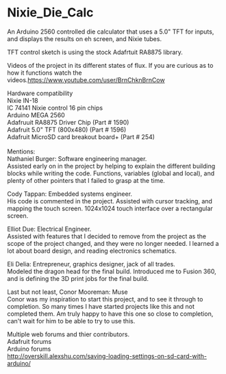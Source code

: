 # Nixie_Die_Calc<br />
An Arduino 2560 controlled die calculator that uses a 5.0" TFT for inputs, and displays the results on eh screen, and Nixie tubes. 


TFT control sketch is using the stock Adafrtuit RA8875 library.<br />

Videos of the project in its different states of flux. If you are curious as to how it functions watch the videos.https://www.youtube.com/user/BrnChknBrnCow

Hardware compatibility <br />
Nixie IN-18 <br />
IC 74141 Nixie control 16 pin chips<br />
Arduino MEGA 2560<br />
Adafruuit RA8875 Driver Chip (Part # 1590)<br />
Adafruit 5.0" TFT (800x480) (Part # 1596)<br />
Adafruit MicroSD card breakout board+ (Part # 254)<br />
<br />
Mentions:<br />
Nathaniel Burger: Software engineering manager.<br />
Assisted early on in the project by helping to explain the different building blocks while writing the code. Functions, variables (global and local), and plenty of other pointers that I failed to grasp at the time.

Cody Tappan: Embedded systems engineer. <br />
His code is commented in the project. Assisted with cursor tracking, and mapping the touch screen. 1024x1024 touch interface over a rectangular screen. 

Elliot Due: Electrical Engineer.<br />
Assisted with features that I decided to remove from the project as the scope of the project changed, and they were no longer needed. I learned a lot about board design, and reading electronics schematics. 

Eli Delia: Entrepreneur, graphics designer, jack of all trades.<br />
Modeled the dragon head for the final build. Introduced me to Fusion 360, and is defining the 3D print jobs for the final build. 

Last but not least, Conor Mooreman: Muse<br />
Conor was my inspiration to start this project, and to see it through to completion. So many times I have started projects like this and not completed them. Am truly happy to have this one so close to completion, can't wait for him to be able to try to use this.

Multiple web forums and thier contributors. <br />
Adafruit forums<br />
Arduino forums<br />
http://overskill.alexshu.com/saving-loading-settings-on-sd-card-with-arduino/



